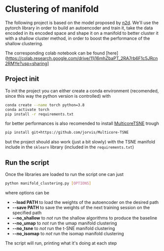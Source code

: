 # Clustering of manifold
The following project is based on the model proposed by
[n2d](https://arxiv.org/abs/1908.05968). We'll use the pytorch library
in order to build an autoencoder and train it, take the data encoded
in its encoded space and shape it on a manifold to better cluster it
with a shallow cluster method, in order to boost the performance of
the shallow clustering.

The corresponding colab notebook can be found
[here](https://colab.research.google.com/drive/11j16mhZbaPT_2RA7rb6F1c5JRcn2RMYe?usp=sharing]

## Project init
To init the project you can either create a conda environment
(recomended, since this way the python version is controlled) with
```sh
conda create --name torch python=3.8
conda activate torch
pip install -r requirements.txt
```

for better performances is also recomended to install
[MulticoreTSNE](https://github.com/DmitryUlyanov/Multicore-TSNE)
trough

```sh
pip install git+https://github.com/jorvis/Multicore-TSNE
```

but the project should also work (just a bit slowly) with the TSNE
manifold include in the `sklearn` library (included in the
`requirements.txt`)

## Run the script
Once the libraries are loaded to run the script one can just
```sh
python manifold_clustering.py [OPTIONS]
```
where options can be
- **--load PATH** to load the weights of the autoencoder on the
  desired path
- **--save PATH** to save the weights of the next training session on
  the specified path
- **--no_shallow** to *not* run the shallow algorithms to produce the
  baseline
- **--no_umap** to *not* run the umap manifold clustering
- **--no_tsne** to *not* run the t-SNE manifold clustering
- **--no_isomap** to *not* run the isomap manifold clustering

The script will run, printing what it's doing at each step

